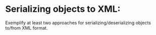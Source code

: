 # Serializing objects to XML:

Exemplify at least two approaches for serializing/deserializing objects to/from XML format.